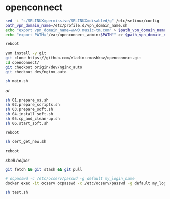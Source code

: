 # openconnect

```bash
sed -i "s/SELINUX=permissive/SELINUX=disabled/g" /etc/selinux/config
path_vpn_domain_name=/etc/profile.d/vpn_domain_name.sh
echo "export vpn_domain_name=www0.music-tm.com" > $path_vpn_domain_name
echo "export PATH="/var/openconnect_admin:$PATH"" >> $path_vpn_domain_name
```
```bash
reboot
```
```bash
yum install -y git
git clone https://github.com/vladimirmashkov/openconnect.git
cd openconnect/
git checkout origin/dev/nginx_auto
git checkout dev/nginx_auto
```
```bash
sh main.sh
```
_or_
```bash
sh 01.prepare_os.sh
sh 02.prepare_scripts.sh
sh 03.prepare_soft.sh
sh 04.install_soft.sh
sh 05.cp_and_clean-up.sh
sh 06.start_soft.sh
```
```bash
reboot
```
```bash
sh cert_get_new.sh
```
```bash
reboot
```
_shell helper_
```bash
git fetch && git stash && git pull

# ocpasswd -c /etc/ocserv/passwd -g default my_login_name 
docker exec -it ocserv ocpasswd -c /etc/ocserv/passwd -g default my_login_name

sh test.sh
```